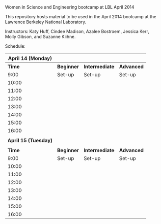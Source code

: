 
Women in Science and Engineering bootcamp at LBL April 2014

This repository hosts material to be used in the April 2014 bootcamp at the 
Lawrence Berkeley National Laboratory. 

Instructors: Katy Huff, Cindee Madison, Azalee Bostroem, Jessica Kerr, Molly 
Gibson, and Suzanne Kiihne.



Schedule:

April 14 (Monday)      |                |                  |               |
-----------------------|----------------|------------------|---------------|
**Time**               | **Beginner**   | **Intermediate** | **Advanced**  |
9:00                   |  Set-up        | Set-up           | Set-up        |
10:00                  |                |                  |               |
11:00                  |                |                  |               |
12:00                  |                |                  |               |
13:00                  |                |                  |               |
14:00                  |                |                  |               |
15:00                  |                |                  |               |
16:00                  |                |                  |               |
                       |                |                  |               |
**April 15 (Tuesday)** |                |                  |               |
                       |                |                  |               |
**Time**               | **Beginner**   | **Intermediate** | **Advanced**  |
9:00                   |  Set-up        | Set-up           | Set-up        |
10:00                  |                |                  |               |
11:00                  |                |                  |               |
12:00                  |                |                  |               |
13:00                  |                |                  |               |
14:00                  |                |                  |               |
15:00                  |                |                  |               |
16:00                  |                |                  |               |
